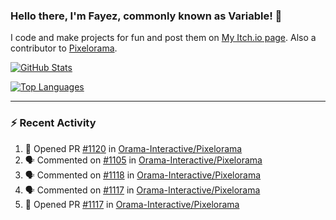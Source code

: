 ### Hello there, I'm Fayez, commonly known as Variable! 👋
I code and make projects for fun and post them on [My Itch.io page](https://variable-industries.itch.io/). Also a contributor to [Pixelorama](https://github.com/Orama-Interactive/Pixelorama).

[![GitHub Stats](https://github-readme-stats.vercel.app/api/?username=Variable-ind&show_icons=true&theme=merko)](https://github.com/anuraghazra/github-readme-stats)

[![Top Languages](https://github-readme-stats.vercel.app/api/top-langs/?username=Variable-ind&layout=compact&theme=merko)](https://github.com/anuraghazra/github-readme-stats)

---

### :zap: Recent Activity

<!--START_SECTION:activity-->
1. 💪 Opened PR [#1120](https://github.com/Orama-Interactive/Pixelorama/pull/1120) in [Orama-Interactive/Pixelorama](https://github.com/Orama-Interactive/Pixelorama)
2. 🗣 Commented on [#1105](https://github.com/Orama-Interactive/Pixelorama/pull/1105#issuecomment-2410904710) in [Orama-Interactive/Pixelorama](https://github.com/Orama-Interactive/Pixelorama)
3. 🗣 Commented on [#1118](https://github.com/Orama-Interactive/Pixelorama/pull/1118#issuecomment-2408832025) in [Orama-Interactive/Pixelorama](https://github.com/Orama-Interactive/Pixelorama)
4. 🗣 Commented on [#1117](https://github.com/Orama-Interactive/Pixelorama/pull/1117#issuecomment-2408598614) in [Orama-Interactive/Pixelorama](https://github.com/Orama-Interactive/Pixelorama)
5. 💪 Opened PR [#1117](https://github.com/Orama-Interactive/Pixelorama/pull/1117) in [Orama-Interactive/Pixelorama](https://github.com/Orama-Interactive/Pixelorama)
<!--END_SECTION:activity-->

<!--
**Variable-ind/Variable-ind** is a ✨ _special_ ✨ repository because its `README.md` (this file) appears on your GitHub profile.

Here are some ideas to get you started:
- 🌱 I’m currently studying at ...
- 🔭 I’m currently working on ...
- 👯 I’m looking to collaborate on ...
- 🤔 I’m looking for help with ...
- 💬 Ask me about ...
- 📫 How to reach me: ...
- ⚡ Fun fact: ...
-->
